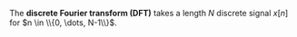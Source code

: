 The **discrete Fourier transform (DFT)** takes a length $N$ discrete signal $x[n]$ for $n \in \\{0, \dots, N-1\\}$.
